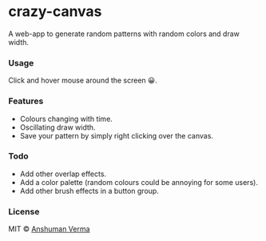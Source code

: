 # crazy-canvas

A web-app to generate random patterns with random colors and draw width.

### Usage
Click and hover mouse around the screen :grinning:.

### Features
* Colours changing with time.
* Oscillating draw width.
* Save your pattern by simply right clicking over the canvas.

### Todo
* Add other overlap effects.
* Add a color palette (random colours could be annoying for some users).
* Add other brush effects in a button group.

### License
MIT © [Anshuman Verma](https://github.com/Anshuman-Verma)